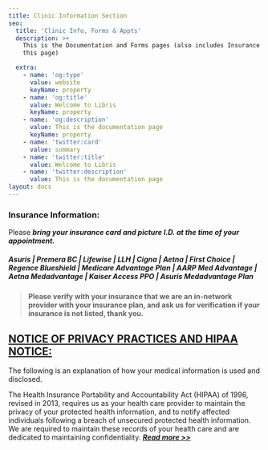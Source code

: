 ```yaml
---
title: Clinic Information Section
seo:
  title: 'Clinic Info, Forms & Appts'
  description: >+
    This is the Documentation and Forms pages (also includes Insurance info on
    this page)

  extra:
    - name: 'og:type'
      value: website
      keyName: property
    - name: 'og:title'
      value: Welcome to Libris
      keyName: property
    - name: 'og:description'
      value: This is the documentation page
      keyName: property
    - name: 'twitter:card'
      value: summary
    - name: 'twitter:title'
      value: Welcome to Libris
    - name: 'twitter:description'
      value: This is the documentation page
layout: docs
---
```

### **Insurance Information:**

Please ***bring your insurance card and picture I.D. at the time of your appointment.***

##### **Asuris | Premera BC | Lifewise | LLH | Cigna | Aetna | First Choice | Regence Blueshield | Medicare Advantage Plan | AARP Med Advantage | Aetna Medadvantage | Kaiser Access PPO | Asuris Medadvantage Plan**

> **Please verify with your insurance that we are an  in-network provider with your insurance plan, and ask us for verification if your insurance is not listed, thank you.**

## [**NOTICE OF PRIVACY PRACTICES AND HIPAA NOTICE:**](https://github.com/erik1968/gilman-family-practice/blob/6a3883c0ca6289015c6e94dc2979833b6eff5318/public/forms/new-patients/New%20Patient%20History%20Form.pdf)

The following is an explanation of how your medical information is used and disclosed.

The Health Insurance Portability and Accountability Act (HIPAA) of 1996, revised in 2013, requires us as your health care provider to maintain the privacy of your protected health information, and to notify affected individuals following a breach of unsecured protected health information.  We are required to maintain these records of your health care and are dedicated to maintaining confidentiality. [***Read more >>***](http://drgcg.com/NoticePrivacyPractices.pdf)
